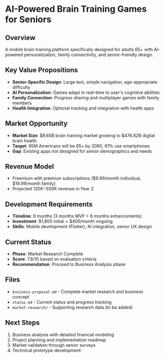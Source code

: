 # AI-Powered Brain Training Games for Seniors

## Overview
A mobile brain training platform specifically designed for adults 65+ with AI-powered personalization, family connectivity, and senior-friendly design.

## Key Value Propositions
- **Senior-Specific Design**: Large text, simple navigation, age-appropriate difficulty
- **AI Personalization**: Games adapt in real-time to user's cognitive abilities
- **Family Connection**: Progress sharing and multiplayer games with family members
- **Health Integration**: Optional tracking and integration with health apps

## Market Opportunity
- **Market Size**: $9.65B brain training market growing to $476.82B digital brain health
- **Target**: 95M Americans will be 65+ by 2060, 61% use smartphones
- **Gap**: Existing apps not designed for senior demographics and needs

## Revenue Model
- Freemium with premium subscriptions ($9.99/month individual, $19.99/month family)
- Projected $120K-$500K revenue in Year 2

## Development Requirements
- **Timeline**: 9 months (3 months MVP + 6 months enhancements)
- **Investment**: $1,800 initial + $400/month ongoing
- **Skills**: Mobile development (Flutter), AI integration, senior UX design

## Current Status
- **Phase**: Market Research Complete
- **Score**: 7.8/10 based on evaluation criteria
- **Recommendation**: Proceed to Business Analysis phase

## Files
- `business-proposal.md` - Complete market research and business concept
- `status.md` - Current status and progress tracking
- `market-research/` - Supporting research data (to be added)

## Next Steps
1. Business analysis with detailed financial modeling
2. Project planning and implementation roadmap
3. Market validation through senior surveys
4. Technical prototype development
